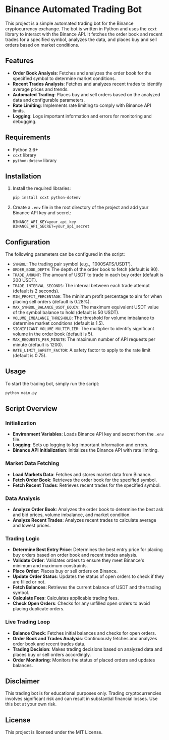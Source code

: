 
# Binance Automated Trading Bot

This project is a simple automated trading bot for the Binance cryptocurrency exchange. The bot is written in Python and uses the `ccxt` library to interact with the Binance API. It fetches the order book and recent trades for a specified symbol, analyzes the data, and places buy and sell orders based on market conditions.

## Features

- **Order Book Analysis**: Fetches and analyzes the order book for the specified symbol to determine market conditions.
- **Recent Trades Analysis**: Fetches and analyzes recent trades to identify average prices and trends.
- **Automated Trading**: Places buy and sell orders based on the analyzed data and configurable parameters.
- **Rate Limiting**: Implements rate limiting to comply with Binance API limits.
- **Logging**: Logs important information and errors for monitoring and debugging.

## Requirements

- Python 3.6+
- `ccxt` library
- `python-dotenv` library

## Installation

1. Install the required libraries:
    ```bash
    pip install ccxt python-dotenv
    ```

2. Create a `.env` file in the root directory of the project and add your Binance API key and secret:
    ```
    BINANCE_API_KEY=your_api_key
    BINANCE_API_SECRET=your_api_secret
    ```

## Configuration

The following parameters can be configured in the script:

- `SYMBOL`: The trading pair symbol (e.g., '1000SATS/USDT').
- `ORDER_BOOK_DEPTH`: The depth of the order book to fetch (default is 90).
- `TRADE_AMOUNT`: The amount of USDT to trade in each buy order (default is 200 USDT).
- `TRADE_INTERVAL_SECONDS`: The interval between each trade attempt (default is 2 seconds).
- `MIN_PROFIT_PERCENTAGE`: The minimum profit percentage to aim for when placing sell orders (default is 0.28%).
- `MAX_SYMBOL_BALANCE_USDT_EQUIV`: The maximum equivalent USDT value of the symbol balance to hold (default is 50 USDT).
- `VOLUME_IMBALANCE_THRESHOLD`: The threshold for volume imbalance to determine market conditions (default is 1.5).
- `SIGNIFICANT_VOLUME_MULTIPLIER`: The multiplier to identify significant volume in the order book (default is 5).
- `MAX_REQUESTS_PER_MINUTE`: The maximum number of API requests per minute (default is 1200).
- `RATE_LIMIT_SAFETY_FACTOR`: A safety factor to apply to the rate limit (default is 0.75).

## Usage

To start the trading bot, simply run the script:

```bash
python main.py
```

## Script Overview

### Initialization

- **Environment Variables**: Loads Binance API key and secret from the `.env` file.
- **Logging**: Sets up logging to log important information and errors.
- **Binance API Initialization**: Initializes the Binance API with rate limiting.

### Market Data Fetching

- **Load Markets Data**: Fetches and stores market data from Binance.
- **Fetch Order Book**: Retrieves the order book for the specified symbol.
- **Fetch Recent Trades**: Retrieves recent trades for the specified symbol.

### Data Analysis

- **Analyze Order Book**: Analyzes the order book to determine the best ask and bid prices, volume imbalance, and market condition.
- **Analyze Recent Trades**: Analyzes recent trades to calculate average and lowest prices.

### Trading Logic

- **Determine Best Entry Price**: Determines the best entry price for placing buy orders based on order book and recent trades analysis.
- **Validate Order**: Validates orders to ensure they meet Binance's minimum and maximum constraints.
- **Place Order**: Places buy or sell orders on Binance.
- **Update Order Status**: Updates the status of open orders to check if they are filled or not.
- **Fetch Balances**: Retrieves the current balance of USDT and the trading symbol.
- **Calculate Fees**: Calculates applicable trading fees.
- **Check Open Orders**: Checks for any unfilled open orders to avoid placing duplicate orders.

### Live Trading Loop

- **Balance Check**: Fetches initial balances and checks for open orders.
- **Order Book and Trades Analysis**: Continuously fetches and analyzes order book and recent trades data.
- **Trading Decision**: Makes trading decisions based on analyzed data and places buy or sell orders accordingly.
- **Order Monitoring**: Monitors the status of placed orders and updates balances.

## Disclaimer

This trading bot is for educational purposes only. Trading cryptocurrencies involves significant risk and can result in substantial financial losses. Use this bot at your own risk.

## License

This project is licensed under the MIT License.
